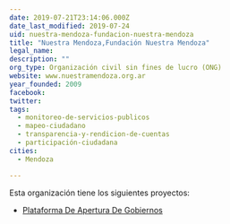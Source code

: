 ```yaml
---
date: 2019-07-21T23:14:06.000Z
date_last_modified: 2019-07-24
uid: nuestra-mendoza-fundacion-nuestra-mendoza
title: "Nuestra Mendoza,Fundación Nuestra Mendoza"
legal_name: 
description: ""
org_type: Organización civil sin fines de lucro (ONG)
website: www.nuestramendoza.org.ar
year_founded: 2009
facebook: 
twitter: 
tags:
  - monitoreo-de-servicios-publicos
  - mapeo-ciudadano
  - transparencia-y-rendicion-de-cuentas
  - participación-ciudadana
cities: 
  - Mendoza

---
```


Esta organización tiene los siguientes proyectos:

- [Plataforma De Apertura De Gobiernos](/i/plataforma-de-apertura-de-gobiernos.html)

